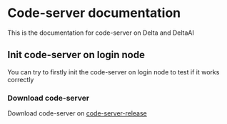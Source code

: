 # Code-server documentation

This is the documentation for code-server on Delta and DeltaAI

## Init code-server on login node
You can try to firstly init the code-server on login node to test if it works correctly

### Download code-server
Download code-server on [code-server-release](https://github.com/coder/code-server/releases)

